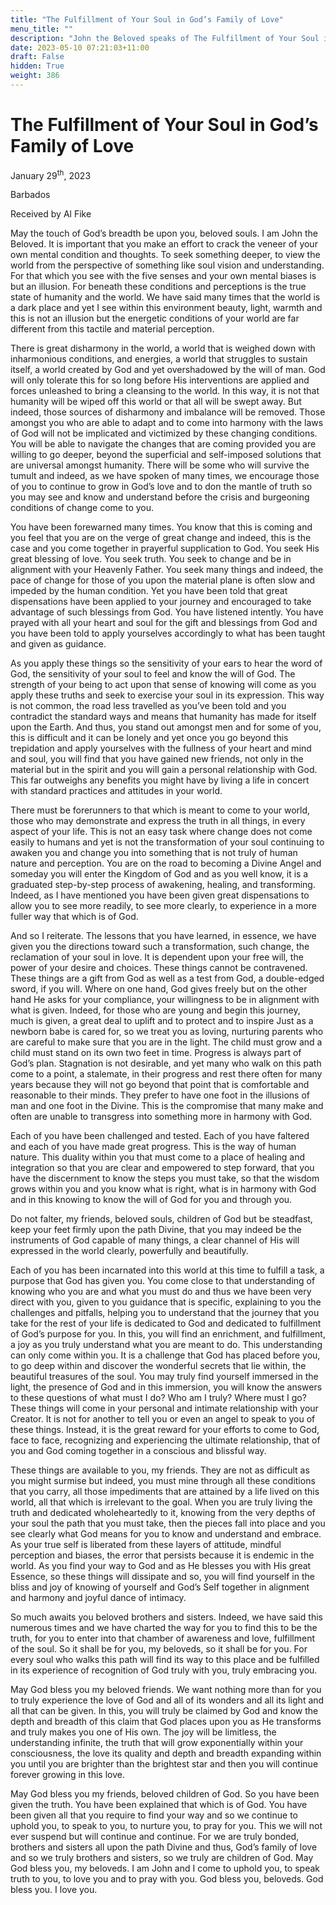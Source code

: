 ```yaml
---
title: "The Fulfillment of Your Soul in God’s Family of Love"
menu_title: ""
description: "John the Beloved speaks of The Fulfillment of Your Soul in God’s Family of Love"
date: 2023-05-10 07:21:03+11:00
draft: False
hidden: True
weight: 386
---
```

# The Fulfillment of Your Soul in God’s Family of Love

January 29<sup>th</sup>, 2023

Barbados

Received by Al Fike  



May the touch of God’s breadth be upon you, beloved souls. I am John the Beloved. It is important that you make an effort to crack the veneer of your own mental condition and thoughts. To seek something deeper, to view the world from the perspective of something like soul vision and understanding. For that which you see with the five senses and your own mental biases is but an illusion. For beneath these conditions and perceptions is the true state of humanity and the world. We have said many times that the world is a dark place and yet I see within this environment beauty, light, warmth and this is not an illusion but the energetic conditions of your world are far different from this tactile and material perception. 

There is great disharmony in the world, a world that is weighed down with inharmonious conditions, and energies, a world that struggles to sustain itself, a world created by God and yet overshadowed by the will of man. God will only tolerate this for so long before His interventions are applied and forces unleashed to bring a cleansing to the world. In this way, it is not that humanity will be wiped off this world or that all will be swept away. But indeed, those sources of disharmony and imbalance will be removed. Those amongst you who are able to adapt and to come into harmony with the laws of God will not be implicated and victimized by these changing conditions. You will be able to navigate the changes that are coming provided you are willing to go deeper, beyond the superficial and self-imposed solutions that are universal amongst humanity. There will be some who will survive the tumult and indeed, as we have spoken of many times, we encourage those of you to continue to grow in God’s love and to don the mantle of truth so you may see and know and understand before the crisis and burgeoning conditions of change come to you. 

You have been forewarned many times. You know that this is coming and you feel that you are on the verge of great change and indeed, this is the case and you come together in prayerful supplication to God. You seek His great blessing of love. You seek truth. You seek to change and be in alignment with your Heavenly Father. You seek many things and indeed, the pace of change for those of you upon the material plane is often slow and impeded by the human condition. Yet you have been told that great dispensations have been applied to your journey and encouraged to take advantage of such blessings from God. You have listened intently. You have prayed with all your heart and soul for the gift and blessings from God and you have been told to apply yourselves accordingly to what has been taught and given as guidance. 

As you apply these things so the sensitivity of your ears to hear the word of God, the sensitivity of your soul to feel and know the will of God. The strength of your being to act upon that sense of knowing will come as you apply these truths and seek to exercise your soul in its expression. This way is not common, the road less travelled as you’ve been told and you contradict the standard ways and means that humanity has made for itself upon the Earth. And thus, you stand out amongst men and for some of you, this is difficult and it can be lonely and yet once you go beyond this trepidation and apply yourselves with the fullness of your heart and mind and soul, you will find that you have gained new friends, not only in the material but in the spirit and you will gain a personal relationship with God. This far outweighs any benefits you might have by living a life in concert with standard practices and attitudes in your world. 

There must be forerunners to that which is meant to come to your world, those who may demonstrate and express the truth in all things, in every aspect of your life. This is not an easy task where change does not come easily to humans and yet is not the transformation of your soul continuing to awaken you and change you into something that is not truly of human nature and perception. You are on the road to becoming a Divine Angel and someday you will enter the Kingdom of God and as you well know, it is a graduated step-by-step process of awakening, healing, and transforming. Indeed, as I have mentioned you have been given great dispensations to allow you to see more readily, to see more clearly, to experience in a more fuller way that which is of God. 

And so I reiterate. The lessons that you have learned, in essence, we have given you the directions toward such a transformation, such change, the reclamation of your soul in love. It is dependent upon your free will, the power of your desire and choices. These things cannot be contravened. These things are a gift from God as well as a test from God, a double-edged sword, if you will. Where on one hand, God gives freely but on the other hand He asks for your compliance, your willingness to be in alignment with what is given. Indeed, for those who are young and begin this journey, much is given, a great deal to uplift and to protect and to inspire Just as a newborn babe is cared for, so we treat you as loving, nurturing parents who are careful to make sure that you are in the light. The child must grow and a child must stand on its own two feet in time. Progress is always part of God’s plan. Stagnation is not desirable, and yet many who walk on this path come to a point, a stalemate, in their progress and rest there often for many years because they will not go beyond that point that is comfortable and reasonable to their minds. They prefer to have one foot in the illusions of man and one foot in the Divine. This is the compromise that many make and often are unable to transgress into something more in harmony with God.

Each of you have been challenged and tested. Each of you have faltered and each of you have made great progress. This is the way of human nature. This duality within you that must come to a place of healing and integration so that you are clear and empowered to step forward, that you have the discernment to know the steps you must take, so that the wisdom grows within you and you know what is right, what is in harmony with God and in this knowing to know the will of God for you and through you.
 
Do not falter, my friends, beloved souls, children of God but be steadfast, keep your feet firmly upon the path Divine, that you may indeed be the instruments of God capable of many things, a clear channel of His will expressed in the world clearly, powerfully and beautifully. 
 
Each of you has been incarnated into this world at this time to fulfill a task, a purpose that God has given you. You come close to that understanding of knowing who you are and what you must do and thus we have been very direct with you, given to you guidance that is specific, explaining to you the challenges and pitfalls, helping you to understand that the journey that you take for the rest of your life is dedicated to God and dedicated to fulfillment of God’s purpose for you. In this, you will find an enrichment, and fulfillment, a joy as you truly understand what you are meant to do. This understanding can only come within you. It is a challenge that God has placed before you, to go deep within and discover the wonderful secrets that lie within, the beautiful treasures of the soul. You may truly find yourself immersed in the light, the presence of God and in this immersion, you will know the answers to these questions of what must I do? Who am I truly? Where must I go? These things will come in your personal and intimate relationship with your Creator. It is not for another to tell you or even an angel to speak to you of these things. Instead, it is the great reward for your efforts to come to God, face to face, recognizing and experiencing the ultimate relationship, that of you and God coming together in a conscious and blissful way.

These things are available to you, my friends. They are not as difficult as you might surmise but indeed, you must mine through all these conditions that you carry, all those impediments that are attained by a life lived on this world, all that which is irrelevant to the goal. When you are truly living the truth and dedicated wholeheartedly to it, knowing from the very depths of your soul the path that you must take, then the pieces fall into place and you see clearly what God means for you to know and understand and embrace. As your true self is liberated from these layers of attitude, mindful perception and biases, the error that persists because it is endemic in the world. As you find your way to God and as He blesses you with His great Essence, so these things will dissipate and so, you will find yourself in the bliss and joy of knowing of yourself and God’s Self together in alignment and harmony and joyful dance of intimacy.

So much awaits you beloved brothers and sisters. Indeed, we have said this numerous times and we have charted the way for you to find this to be the truth, for you to enter into that chamber of awareness and love, fulfillment of the soul. So it shall be for you, my beloveds, so it shall be for you. For every soul who walks this path will find its way to this place and be fulfilled in its experience of recognition of God truly with you, truly embracing you.

May God bless you my beloved friends. We want nothing more than for you to truly experience the love of God and all of its wonders and all its light and all that can be given. In this, you will truly be claimed by God and know the depth and breadth of this claim that God places upon you as He transforms and truly makes you one of His own. The joy will be limitless, the understanding infinite, the truth that will grow exponentially within your consciousness, the love its quality and depth and breadth expanding within you until you are brighter than the brightest star and then you will continue forever growing in this love. 
 
May God bless you my friends, beloved children of God. So you have been given the truth. You have been explained that which is of God. You have been given all that you require to find your way and so we continue to uphold you, to speak to you, to nurture you, to pray for you. This we will not ever suspend but will continue and continue. For we are truly bonded, brothers and sisters all upon the path Divine and thus, God’s family of love and so we truly brothers and sisters, so we truly are children of God. May God bless you, my beloveds. I am John and I come to uphold you, to speak truth to you, to love you and to pray with you. God bless you, beloveds. God bless you. I love you.